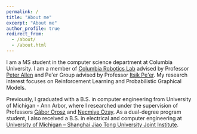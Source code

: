 ```yaml
---
permalink: /
title: "About me"
excerpt: "About me"
author_profile: true
redirect_from: 
  - /about/
  - /about.html
---
```


I am a MS student in the computer science department at Columbia University. I am a member of [Columbia Robotics Lab](http://www.cs.columbia.edu/robotics/) advised by Professor [Peter Allen](https://www.cs.columbia.edu/~allen/) and Pe'er Group advised by Professor [Itsik Pe'er](http://www.cs.columbia.edu/~itsik/). My research interest focuses on Reinforcement Learning and Probabilistic Graphical Models.

Previously, I graduated with a B.S. in computer engineering from University of Michigan - Ann Arbor, where I researched under the supervision of Professors [Gábor Orosz](http://www-personal.umich.edu/~orosz/) and [Necmiye Ozay](https://web.eecs.umich.edu/~necmiye/). As a dual-degree program student, I also received a B.S. in electrical and computer engineering at [University of Michigan – Shanghai Jiao Tong University Joint Institute](http://umji.sjtu.edu.cn/about/).